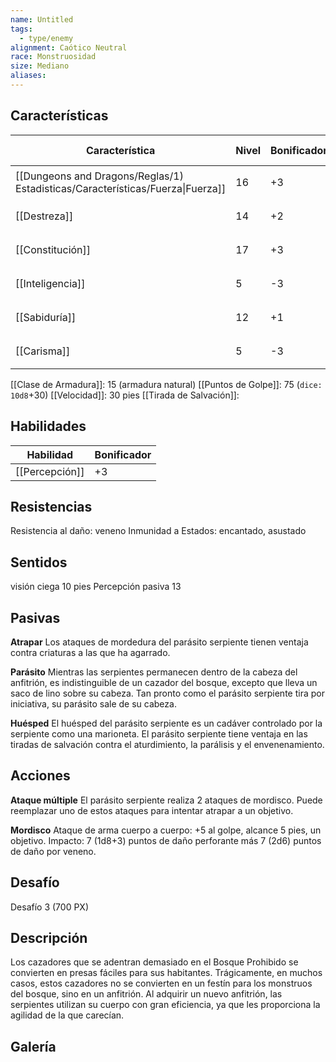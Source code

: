```yaml
---
name: Untitled
tags:
  - type/enemy
alignment: Caótico Neutral
race: Monstruosidad
size: Mediano
aliases:
---
```


## Características

| Característica                                                                 | Nivel | Bonificador | Lanzar dado      |
| ------------------------------------------------------------------------------ | ----- | ----------- | ---------------- |
| [[Dungeons and Dragons/Reglas/1) Estadisticas/Características/Fuerza\|Fuerza]] | 16    | +3          | `dice: 1d20 + 0` |
| [[Destreza]]                                                                   | 14    | +2          | `dice: 1d20 + 0` |
| [[Constitución]]                                                               | 17    | +3          | `dice: 1d20 + 0` |
| [[Inteligencia]]                                                               | 5     | -3          | `dice: 1d20 + 0` |
| [[Sabiduría]]                                                                  | 12    | +1          | `dice: 1d20 + 0` |
| [[Carisma]]                                                                    | 5     | -3          | `dice: 1d20 + 0` |

[[Clase de Armadura]]: 15 (armadura natural)
[[Puntos de Golpe]]: 75 (`dice: 10d8`+30)
[[Velocidad]]: 30 pies
[[Tirada de Salvación]]:

## Habilidades

| Habilidad      | Bonificador |
| -------------- | ----------- |
| [[Percepción]] | +3          |

## Resistencias

Resistencia al daño: veneno
Inmunidad a Estados: encantado, asustado

## Sentidos

visión ciega 10 pies
Percepción pasiva 13

## Pasivas

**Atrapar**
Los ataques de mordedura del parásito serpiente tienen ventaja contra criaturas a las que ha agarrado.

**Parásito**
Mientras las serpientes permanecen dentro de la cabeza del anfitrión, es indistinguible de un cazador del bosque, excepto que lleva un saco de lino sobre su cabeza. Tan pronto como el parásito serpiente tira por iniciativa, su parásito sale de su cabeza.

**Huésped**
El huésped del parásito serpiente es un cadáver controlado por la serpiente como una marioneta. El parásito serpiente tiene ventaja en las tiradas de salvación contra el aturdimiento, la parálisis y el envenenamiento.

## Acciones

**Ataque múltiple**
El parásito serpiente realiza 2 ataques de mordisco. Puede reemplazar uno de estos ataques para intentar atrapar a un objetivo.

**Mordisco**
Ataque de arma cuerpo a cuerpo: +5 al golpe, alcance 5 pies, un objetivo.
Impacto: 7 (1d8+3) puntos de daño perforante más 7 (2d6) puntos de daño por veneno.

## Desafío

Desafío 3 (700 PX)

## Descripción

Los cazadores que se adentran demasiado en el Bosque Prohibido se convierten en presas fáciles para sus habitantes. Trágicamente, en muchos casos, estos cazadores no se convierten en un festín para los monstruos del bosque, sino en un anfitrión.
Al adquirir un nuevo anfitrión, las serpientes utilizan su cuerpo con gran eficiencia, ya que les proporciona la agilidad de la que carecían.

## Galería

